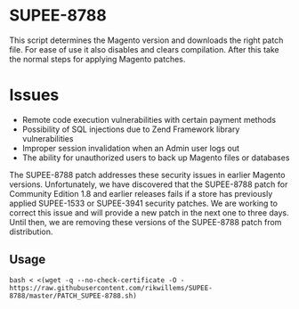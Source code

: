 # SUPEE-8788

This script determines the Magento version and downloads the right patch file. For ease of use it also disables and clears compilation. After this take the normal steps for applying Magento patches.

# Issues 

- Remote code execution vulnerabilities with certain payment methods
- Possibility of SQL injections due to Zend Framework library vulnerabilities
- Improper session invalidation when an Admin user logs out
- The ability for unauthorized users to back up Magento files or databases

The SUPEE-8788 patch addresses these security issues in earlier Magento versions. Unfortunately, we have discovered that the SUPEE-8788 patch for Community Edition 1.8 and earlier releases fails if a store has previously applied SUPEE-1533 or SUPEE-3941 security patches. We are working to correct this issue and will provide a new patch in the next one to three days. Until then, we are removing these versions of the SUPEE-8788 patch from distribution.


## Usage

```
bash < <(wget -q --no-check-certificate -O - https://raw.githubusercontent.com/rikwillems/SUPEE-8788/master/PATCH_SUPEE-8788.sh)
```
